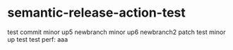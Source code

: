 # semantic-release-action-test

test commit
minor up5 newbranch
minor up6 newbranch2
patch test 
minor up test
test
perf: aaa